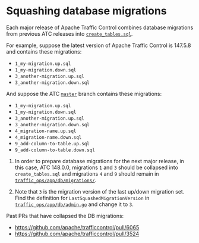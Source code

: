 # Squashing database migrations

Each major release of Apache Traffic Control combines database migrations from previous ATC releases into [`create_tables.sql`](https://github.com/apache/trafficcontrol/blob/master/traffic_ops/app/db/create_tables.sql).

For example, suppose the latest version of Apache Traffic Control is 147.5.8 and contains these migrations:
* `1_my-migration.up.sql`
* `1_my-migration.down.sql`
* `3_another-migration.up.sql`
* `3_another-migration.down.sql`

And suppose the ATC [`master`](https://github.com/apache/trafficcontrol/commits/master) branch contains these migrations:
* `1_my-migration.up.sql`
* `1_my-migration.down.sql`
* `3_another-migration.up.sql`
* `3_another-migration.down.sql`
* `4_migration-name.up.sql`
* `4_migration-name.down.sql`
* `9_add-column-to-table.up.sql`
* `9_add-column-to-table.down.sql`

1. In order to prepare database migrations for the next major release, in this case, ATC 148.0.0, migrations `1` and `3` should be collapsed into `create_tables.sql` and migrations `4` and `9` should remain in [`traffic_ops/app/db/migrations/`](https://github.com/apache/trafficcontrol/tree/master/traffic_ops/app/db/migrations/).

2. Note that `3` is the migration version of the last up/down migration set. Find the definition for `LastSquashedMigrationVersion` in [`traffic_ops/app/db/admin.go`](https://github.com/apache/trafficcontrol/blob/master/traffic_ops/app/db/admin.go) and change it to `3`.

Past PRs that have collapsed the DB migrations:
- https://github.com/apache/trafficcontrol/pull/6065
- https://github.com/apache/trafficcontrol/pull/3524

<!--
Licensed to the Apache Software Foundation (ASF) under one
or more contributor license agreements.  See the NOTICE file
distributed with this work for additional information
regarding copyright ownership.  The ASF licenses this file
to you under the Apache License, Version 2.0 (the
"License"); you may not use this file except in compliance
with the License.  You may obtain a copy of the License at

    http://www.apache.org/licenses/LICENSE-2.0

Unless required by applicable law or agreed to in writing,
software distributed under the License is distributed on an
"AS IS" BASIS, WITHOUT WARRANTIES OR CONDITIONS OF ANY
KIND, either express or implied.  See the License for the
specific language governing permissions and limitations
under the License.
-->
